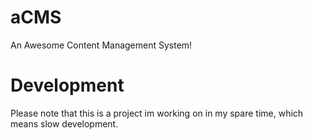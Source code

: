 # aCMS
An Awesome Content Management System!

# Development
Please note that this is a project im working on in my spare time, which means slow development.
